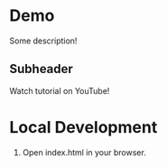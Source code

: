 # Demo

Some description!

## Subheader

Watch tutorial on YouTube!

# Local Development

1. Open index.html in your browser.
